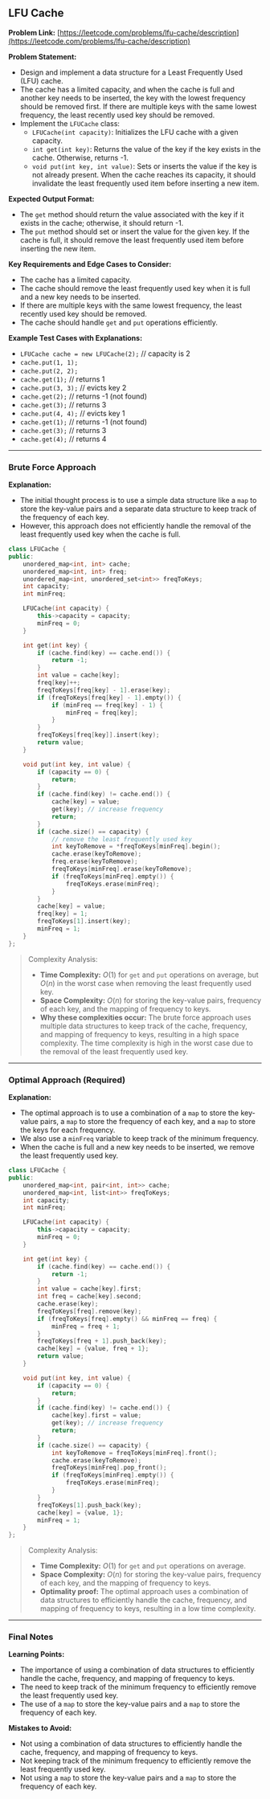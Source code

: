 ## LFU Cache

**Problem Link:** [https://leetcode.com/problems/lfu-cache/description](https://leetcode.com/problems/lfu-cache/description)

**Problem Statement:**
- Design and implement a data structure for a Least Frequently Used (LFU) cache.
- The cache has a limited capacity, and when the cache is full and another key needs to be inserted, the key with the lowest frequency should be removed first. If there are multiple keys with the same lowest frequency, the least recently used key should be removed.
- Implement the `LFUCache` class:
  - `LFUCache(int capacity)`: Initializes the LFU cache with a given capacity.
  - `int get(int key)`: Returns the value of the key if the key exists in the cache. Otherwise, returns -1.
  - `void put(int key, int value)`: Sets or inserts the value if the key is not already present. When the cache reaches its capacity, it should invalidate the least frequently used item before inserting a new item.

**Expected Output Format:**
- The `get` method should return the value associated with the key if it exists in the cache; otherwise, it should return -1.
- The `put` method should set or insert the value for the given key. If the cache is full, it should remove the least frequently used item before inserting the new item.

**Key Requirements and Edge Cases to Consider:**
- The cache has a limited capacity.
- The cache should remove the least frequently used key when it is full and a new key needs to be inserted.
- If there are multiple keys with the same lowest frequency, the least recently used key should be removed.
- The cache should handle `get` and `put` operations efficiently.

**Example Test Cases with Explanations:**
- `LFUCache cache = new LFUCache(2);` // capacity is 2
- `cache.put(1, 1);`
- `cache.put(2, 2);`
- `cache.get(1);` // returns 1
- `cache.put(3, 3);` // evicts key 2
- `cache.get(2);` // returns -1 (not found)
- `cache.get(3);` // returns 3
- `cache.put(4, 4);` // evicts key 1
- `cache.get(1);` // returns -1 (not found)
- `cache.get(3);` // returns 3
- `cache.get(4);` // returns 4

---

### Brute Force Approach

**Explanation:**
- The initial thought process is to use a simple data structure like a `map` to store the key-value pairs and a separate data structure to keep track of the frequency of each key.
- However, this approach does not efficiently handle the removal of the least frequently used key when the cache is full.

```cpp
class LFUCache {
public:
    unordered_map<int, int> cache;
    unordered_map<int, int> freq;
    unordered_map<int, unordered_set<int>> freqToKeys;
    int capacity;
    int minFreq;

    LFUCache(int capacity) {
        this->capacity = capacity;
        minFreq = 0;
    }

    int get(int key) {
        if (cache.find(key) == cache.end()) {
            return -1;
        }
        int value = cache[key];
        freq[key]++;
        freqToKeys[freq[key] - 1].erase(key);
        if (freqToKeys[freq[key] - 1].empty()) {
            if (minFreq == freq[key] - 1) {
                minFreq = freq[key];
            }
        }
        freqToKeys[freq[key]].insert(key);
        return value;
    }

    void put(int key, int value) {
        if (capacity == 0) {
            return;
        }
        if (cache.find(key) != cache.end()) {
            cache[key] = value;
            get(key); // increase frequency
            return;
        }
        if (cache.size() == capacity) {
            // remove the least frequently used key
            int keyToRemove = *freqToKeys[minFreq].begin();
            cache.erase(keyToRemove);
            freq.erase(keyToRemove);
            freqToKeys[minFreq].erase(keyToRemove);
            if (freqToKeys[minFreq].empty()) {
                freqToKeys.erase(minFreq);
            }
        }
        cache[key] = value;
        freq[key] = 1;
        freqToKeys[1].insert(key);
        minFreq = 1;
    }
};
```

> Complexity Analysis:
> - **Time Complexity:** $O(1)$ for `get` and `put` operations on average, but $O(n)$ in the worst case when removing the least frequently used key.
> - **Space Complexity:** $O(n)$ for storing the key-value pairs, frequency of each key, and the mapping of frequency to keys.
> - **Why these complexities occur:** The brute force approach uses multiple data structures to keep track of the cache, frequency, and mapping of frequency to keys, resulting in a high space complexity. The time complexity is high in the worst case due to the removal of the least frequently used key.

---

### Optimal Approach (Required)

**Explanation:**
- The optimal approach is to use a combination of a `map` to store the key-value pairs, a `map` to store the frequency of each key, and a `map` to store the keys for each frequency.
- We also use a `minFreq` variable to keep track of the minimum frequency.
- When the cache is full and a new key needs to be inserted, we remove the least frequently used key.

```cpp
class LFUCache {
public:
    unordered_map<int, pair<int, int>> cache;
    unordered_map<int, list<int>> freqToKeys;
    int capacity;
    int minFreq;

    LFUCache(int capacity) {
        this->capacity = capacity;
        minFreq = 0;
    }

    int get(int key) {
        if (cache.find(key) == cache.end()) {
            return -1;
        }
        int value = cache[key].first;
        int freq = cache[key].second;
        cache.erase(key);
        freqToKeys[freq].remove(key);
        if (freqToKeys[freq].empty() && minFreq == freq) {
            minFreq = freq + 1;
        }
        freqToKeys[freq + 1].push_back(key);
        cache[key] = {value, freq + 1};
        return value;
    }

    void put(int key, int value) {
        if (capacity == 0) {
            return;
        }
        if (cache.find(key) != cache.end()) {
            cache[key].first = value;
            get(key); // increase frequency
            return;
        }
        if (cache.size() == capacity) {
            int keyToRemove = freqToKeys[minFreq].front();
            cache.erase(keyToRemove);
            freqToKeys[minFreq].pop_front();
            if (freqToKeys[minFreq].empty()) {
                freqToKeys.erase(minFreq);
            }
        }
        freqToKeys[1].push_back(key);
        cache[key] = {value, 1};
        minFreq = 1;
    }
};
```

> Complexity Analysis:
> - **Time Complexity:** $O(1)$ for `get` and `put` operations on average.
> - **Space Complexity:** $O(n)$ for storing the key-value pairs, frequency of each key, and the mapping of frequency to keys.
> - **Optimality proof:** The optimal approach uses a combination of data structures to efficiently handle the cache, frequency, and mapping of frequency to keys, resulting in a low time complexity.

---

### Final Notes

**Learning Points:**
- The importance of using a combination of data structures to efficiently handle the cache, frequency, and mapping of frequency to keys.
- The need to keep track of the minimum frequency to efficiently remove the least frequently used key.
- The use of a `map` to store the key-value pairs and a `map` to store the frequency of each key.

**Mistakes to Avoid:**
- Not using a combination of data structures to efficiently handle the cache, frequency, and mapping of frequency to keys.
- Not keeping track of the minimum frequency to efficiently remove the least frequently used key.
- Not using a `map` to store the key-value pairs and a `map` to store the frequency of each key.